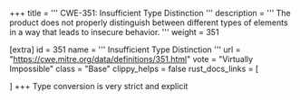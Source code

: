 +++
title = '''
CWE-351: Insufficient Type Distinction
'''
description	= '''
The product does not properly distinguish between different types of elements in a way that leads to insecure behavior.
'''
weight = 351

[extra]
id = 351
name = '''
Insufficient Type Distinction
'''
url = "https://cwe.mitre.org/data/definitions/351.html"
vote = "Virtually Impossible"
class = "Base"
clippy_helps = false
rust_docs_links = [
	
]
+++
Type conversion is very strict and explicit